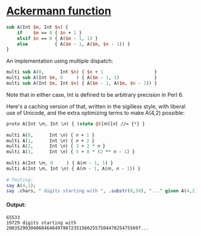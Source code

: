 [1]: https://rosettacode.org/wiki/Ackermann_function

# [Ackermann function][1]

```perl
sub A(Int $m, Int $n) {
    if    $m == 0 { $n + 1 } 
    elsif $n == 0 { A($m - 1, 1) }
    else          { A($m - 1, A($m, $n - 1)) }
}
```


An implementation using multiple dispatch:

```perl
multi sub A(0,      Int $n) { $n + 1                   }
multi sub A(Int $m, 0     ) { A($m - 1, 1)             }
multi sub A(Int $m, Int $n) { A($m - 1, A($m, $n - 1)) }
```


Note that in either case, Int is defined to be arbitrary precision in Perl&#160;6.



Here's a caching version of that, written in the sigilless style, with liberal use of Unicode, and the extra optimizing terms to make A(4,2) possible:

```perl
proto A(Int \𝑚, Int \𝑛) { (state @)[𝑚][𝑛] //= {*} }
 
multi A(0,      Int \𝑛) { 𝑛 + 1 }
multi A(1,      Int \𝑛) { 𝑛 + 2 }
multi A(2,      Int \𝑛) { 3 + 2 * 𝑛 }
multi A(3,      Int \𝑛) { 5 + 8 * (2 ** 𝑛 - 1) }
 
multi A(Int \𝑚, 0     ) { A(𝑚 - 1, 1) }
multi A(Int \𝑚, Int \𝑛) { A(𝑚 - 1, A(𝑚, 𝑛 - 1)) }
 
# Testing:
say A(4,1);
say .chars, " digits starting with ", .substr(0,50), "..." given A(4,2);
```

#### Output:
```
65533
19729 digits starting with 20035299304068464649790723515602557504478254755697...
```
